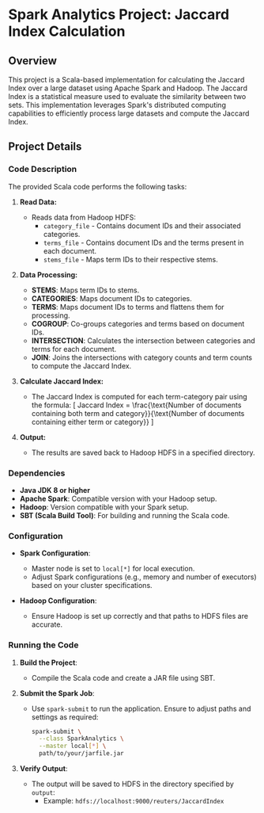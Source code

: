 # Spark Analytics Project: Jaccard Index Calculation

## Overview

This project is a Scala-based implementation for calculating the Jaccard Index over a large dataset using Apache Spark and Hadoop. The Jaccard Index is a statistical measure used to evaluate the similarity between two sets. This implementation leverages Spark's distributed computing capabilities to efficiently process large datasets and compute the Jaccard Index.

## Project Details

### Code Description

The provided Scala code performs the following tasks:

1. **Read Data:**
   - Reads data from Hadoop HDFS:
     - `category_file` - Contains document IDs and their associated categories.
     - `terms_file` - Contains document IDs and the terms present in each document.
     - `stems_file` - Maps term IDs to their respective stems.

2. **Data Processing:**
   - **STEMS**: Maps term IDs to stems.
   - **CATEGORIES**: Maps document IDs to categories.
   - **TERMS**: Maps document IDs to terms and flattens them for processing.
   - **COGROUP**: Co-groups categories and terms based on document IDs.
   - **INTERSECTION**: Calculates the intersection between categories and terms for each document.
   - **JOIN**: Joins the intersections with category counts and term counts to compute the Jaccard Index.

3. **Calculate Jaccard Index:**
   - The Jaccard Index is computed for each term-category pair using the formula:
     \[
     Jaccard Index = \frac{\text{Number of documents containing both term and category}}{\text{Number of documents containing either term or category}}
     \]

4. **Output:**
   - The results are saved back to Hadoop HDFS in a specified directory.

### Dependencies

- **Java JDK 8 or higher**
- **Apache Spark**: Compatible version with your Hadoop setup.
- **Hadoop**: Version compatible with your Spark setup.
- **SBT (Scala Build Tool)**: For building and running the Scala code.

### Configuration

- **Spark Configuration**: 
  - Master node is set to `local[*]` for local execution.
  - Adjust Spark configurations (e.g., memory and number of executors) based on your cluster specifications.

- **Hadoop Configuration**:
  - Ensure Hadoop is set up correctly and that paths to HDFS files are accurate.

### Running the Code

1. **Build the Project**:
   - Compile the Scala code and create a JAR file using SBT.

2. **Submit the Spark Job**:
   - Use `spark-submit` to run the application. Ensure to adjust paths and settings as required:
     ```bash
     spark-submit \
       --class SparkAnalytics \
       --master local[*] \
       path/to/your/jarfile.jar
     ```

3. **Verify Output**:
   - The output will be saved to HDFS in the directory specified by `output`:
     - Example: `hdfs://localhost:9000/reuters/JaccardIndex`

